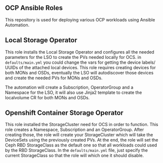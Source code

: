 ## OCP Ansible Roles 

This repository is used for deploying various OCP workloads using Ansible Automation.

## Local Storage Operator 

This role installs the Local Storage Operator and configures all the needed parameters for the LSO to create the PVs needed locally for OCS. in `defaults/main.yml` you could change the vars for getting the device labels/ UUIDs of the attached local devices. This role requires creating devices for both MONs and OSDs, eventually the LSO will autodiscover those devices and create the needed PVs for MONs and OSDs. 

The automation will create a Subscription, OperatorGroup and a Namespace for the LSO, it will also use Jinja2 template to create the localvolume CR for both MONs and OSDs. 

## Openshift Container Storage Operator 

This role installed the StorageCluster need for OCS in order to function. This role creates a Namespace, Subscription and an OperatorGroup. After creating those, the role will create your StorageCluster which will take the DeviceSets using the previously created PVs. At the end, the role will set the Ceph RBD StorageClass as the default one so that all workloads could used by the RBD StorageClass.
In the `defaults/main.yml` file, just specify the current StorageClass so that the role will which one it should disable. 


